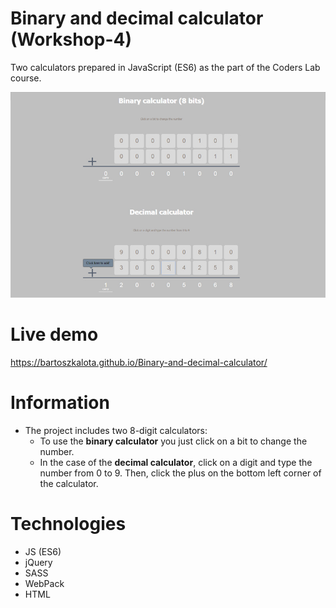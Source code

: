 # Binary and decimal calculator (Workshop-4)
Two calculators prepared in JavaScript (ES6) as the part of the Coders Lab course.

![Project screenshot](/development/images/project_screen.jpg)

# Live demo
https://bartoszkalota.github.io/Binary-and-decimal-calculator/

# Information
* The project includes two 8-digit calculators:
    * To use the **binary calculator** you just click on a bit to change the number.
    * In the case of the **decimal calculator**, click on a digit and type the number from 0 to 9. Then, click the plus on the bottom left corner of the calculator.

# Technologies
* JS (ES6)
* jQuery
* SASS
* WebPack
* HTML